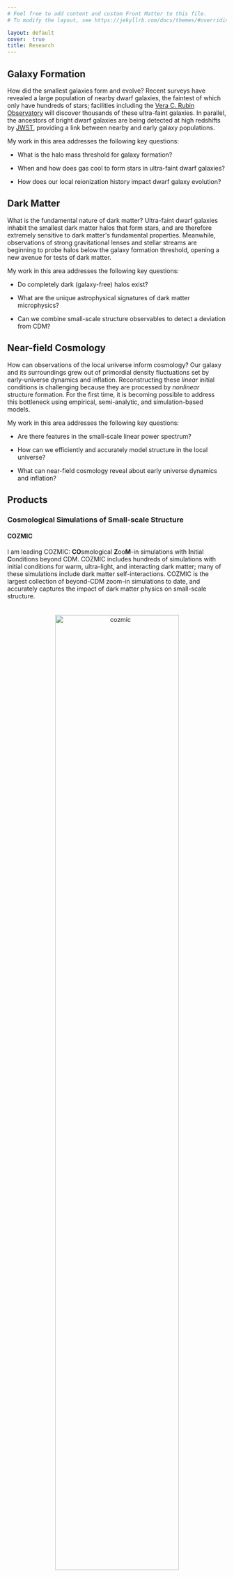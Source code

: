 ```yaml
---
# Feel free to add content and custom Front Matter to this file.
# To modify the layout, see https://jekyllrb.com/docs/themes/#overriding-theme-defaults

layout: default
cover:  true
title: Research
---
```


## Galaxy Formation

How did the smallest galaxies form and evolve? Recent surveys have revealed a large population of nearby dwarf galaxies, the faintest of which only have hundreds of stars; facilities including the <a href="https://www.lsst.org/">Vera C. Rubin Observatory</a> will discover thousands of these ultra-faint galaxies. In parallel, the ancestors of bright dwarf galaxies are being detected at high redshifts by <a href="https://webb.nasa.gov/">JWST</a>, providing a link between nearby and early galaxy populations.

My work in this area addresses the following key questions:

* What is the halo mass threshold for galaxy formation?

* When and how does gas cool to form stars in ultra-faint dwarf galaxies?

* How does our local reionization history impact dwarf galaxy evolution?

## Dark Matter

What is the fundamental nature of dark matter? Ultra-faint dwarf galaxies inhabit the smallest dark matter halos that form stars, and are therefore extremely sensitive to dark matter's fundamental properties. Meanwhile, observations of strong gravitational lenses and stellar streams are beginning to probe halos below the galaxy formation threshold, opening a new avenue for tests of dark matter.

My work in this area addresses the following key questions:

* Do completely dark (galaxy-free) halos exist?

* What are the unique astrophysical signatures of dark matter microphysics?

* Can we combine small-scale structure observables to detect a deviation from CDM?

## Near-field Cosmology

How can observations of the local universe inform cosmology? Our galaxy and its surroundings grew out of primordial density fluctuations set by early-universe dynamics and inflation. Reconstructing these *linear* initial conditions is challenging because they are processed by *nonlinear* structure formation. For the first time, it is becoming possible to address this bottleneck using empirical, semi-analytic, and simulation-based models.

My work in this area addresses the following key questions:

* Are there features in the small-scale linear power spectrum?

* How can we efficiently and accurately model structure in the local universe?

* What can near-field cosmology reveal about early universe dynamics and inflation?

## Products

### Cosmological Simulations of Small-scale Structure

#### COZMIC

<p style="margin-bottom: 35px">
I am leading COZMIC: <b>CO</b>smological <b>Z</b>oo<b>M</b>-in simulations with <b>I</b>nitial <b>C</b>onditions beyond CDM. COZMIC includes hundreds of simulations with initial conditions for warm, ultra-light, and interacting dark matter; many of these simulations include dark matter self-interactions. COZMIC is the largest collection of beyond-CDM zoom-in simulations to date, and accurately captures the impact of dark matter physics on small-scale structure.
</p>

<p align="center">
<img src="https://eonadler.github.io/assets/img/cozmic_viz.jpeg" alt="cozmic" width="75%">
</p>
<p style="line-height: 1.0; margin-top: -15px; margin-bottom: -20px"><sub> 
COZMIC simulations with initial conditions for warm dark matter (first row), ultra-light "fuzzy" dark matter (second row), and dark matter--proton scattering models (bottom rows). Adapted from Nadler et al., in preparation.
</sub></p>

#### [Milky Way-est](https://web.stanford.edu/group/gfc/gfcsims/build/html/mwest_overview.html)

<p style="margin-bottom: 35px">
I co-developed <a href="https://arxiv.org/abs/2404.08043">Milky Way-est</a>: a cosmological dark matter-only zoom-in simulation suite of 20 systems that specifically resemble the Milky Way. Milky Way-est provides a realistic template for modeling our galaxy's substructure in CDM, including its satellite galaxy and stellar stream population.
</p>

![Halo004]({{eonadler.github.io}}/assets/img/frame__halo_004_mwest_00000.png){:width="19.5%"}
![Halo113]({{eonadler.github.io}}/assets/img/frame__halo_113_mwest_00000.png){:width="19.5%"}
![Halo222]({{eonadler.github.io}}/assets/img/frame__halo_222_mwest_00000.png){:width="19.5%"}
![Halo659]({{eonadler.github.io}}/assets/img/frame__halo_659_mwest_00000.png){:width="19.5%"}
![Halo756]({{eonadler.github.io}}/assets/img/frame__halo_756_mwest_00000.png){:width="19.5%"}
<p style="line-height: 1.0; margin-top: -10px; margin-bottom: -10px"><sub> 
Dark matter distributions in five Milky Way-est simulations. Each image is centered on a Milky Way-mass host halo; analogs of the Milky Way's largest satellite, the LMC, are visible near the center of each system. Adapted from <a href="https://arxiv.org/abs/2404.08043">Buch & Nadler et al. 2024</a>.
</sub></p>

#### [Symphony](https://web.stanford.edu/group/gfc/gfcsims/build/html/symphony_overview.html)

<p style="margin-bottom: 35px">
I led <a href="https://iopscience.iop.org/article/10.3847/1538-4357/acb68c">Symphony</a>, a compilation of 262 cosmological dark matter-only zoom-in simulations spanning four decades of host halo mass. Symphony includes host halos with masses similar to the LMC, Milky Way, group-mass systems (e.g., strong gravitational lenses), low-mass galaxy clusters, and massive galaxy clusters.
</p>

### Empirical and Semi-analytic Models

#### Constrained Merger Trees

<p style="margin-bottom: 32px">
I am expanding the open-source structure and galaxy formation model <a href="https://github.com/galacticusorg/galacticus/wiki">GALACTICUS</a> to efficiently and accurately generate constrained realizations of the Milky Way's subhalo and satellite galaxy population. This tool will be thousands of times faster than existing methods and calibrated on COZMIC simulations. In <a href="https://academic.oup.com/mnras/article/521/3/3201/7068109?login=false">Nadler et al. 2022</a>, I introduced the constrained merger tree technique to model high-redshift JWST galaxies.
</p>

![galacticus]({{eonadler.github.io}}/assets/img/galacticus.png){:width="100%"}
<p style="line-height: 1.0; margin-top: -15px; margin-bottom: -20px"><sub> 
Example of a Milky Way system's merger tree (left panel) and dark matter substructure (right panel) generated using GALACTICUS. The constrained merger tree technique guarantees that the Milky Way host (black) accretes an LMC analog (red).
</sub></p>

#### Faint-end Galaxy--Halo Connection

<p style="margin-bottom: 32px">
I have developed an empirical model and inference framework for the galaxy--halo connection that extends to the faintest dwarf galaxies. This framework includes a <a href="https://iopscience.iop.org/article/10.3847/1538-4357/aac266">machine-learning model for satellite disruption due to central galaxies</a>, an <a href="https://iopscience.iop.org/article/10.3847/1538-4357/ab040e">empirical model for the subhalo--satellite galaxy connection</a>, and <a href="https://iopscience.iop.org/article/10.3847/1538-4357/ad3bb1">forecasts for future surveys</a>.
</p>

<p style="margin-bottom: 30px">
In <a href="https://iopscience.iop.org/article/10.3847/1538-4357/ab846a">Nadler et al. (2020)</a>, I applied this framework to Milky Way satellites observed by the <a href="https://www.darkenergysurvey.org/">Dark Energy Survey</a> and <a href="https://www2.ifa.hawaii.edu/research/Pan-STARRS.shtml">Pan-STARRS1</a> to reveal the impact of LMC satellites and constrain the faint-end galaxy--halo connection.
</p>

![galhalo]({{eonadler.github.io}}/assets/img/galhalo.png){:width="100%"}
<p style="line-height: 1.0; margin-top: -15px; margin-bottom: -15px"><sub>
The fraction of low-mass halos that host galaxies (left panel) and the corresponding stellar mass--halo mass relation (right panel), derived by combining a galaxy--halo connection model with observations of the Milky Way dwarf satellite galaxy population. Blue regions are allowed by the data. The smallest halos consistent with hosting ultra-faint dwarf galaxies weigh ~100 million solar masses, and may have formed stars through molecular hydrogen cooling. Adapted from <a href="https://iopscience.iop.org/article/10.3847/1538-4357/ab846a">Nadler et al. (2020)</a>.
</sub></p>

### Dark Matter Constraints and Predictions

#### Small-scale Structure Limits

<p style="margin-bottom: 32px">
In <a href="https://journals.aps.org/prl/abstract/10.1103/PhysRevLett.126.091101">Nadler et al. (2021a)</a>, I used the Milky Way satellite framework described above to constrain dark matter's production mechanism, particle mass, and Standard Model interactions. In <a href="https://iopscience.iop.org/article/10.3847/1538-4357/abf9a3">Nadler et al. (2021b)</a>, I combined these constraints with strong lensing flux ratio statistics to set the most stringent warm dark matter limit to date.
</p>

![dm]({{eonadler.github.io}}/assets/img/dm_constraints.png){:width="100%"}
<p style="line-height: 1.0; margin-top: -15px; margin-bottom: -15px"><sub> 
Constraints on sterile neutrino warm dark matter (left panel) and dark matter--Standard Model interactions (right panel) derived using the population of ultra-faint dwarf galaxies near the Milky Way. Red and blue regions are excluded by our analysis, which improves upon other astrophysical limits and complements direct detection experiments. Adapted from <a href="https://journals.aps.org/prl/abstract/10.1103/PhysRevLett.126.091101">Nadler et al. (2021a)</a>.
</sub></p>

#### Self-interacting Dark Matter Predictions

In <a href="https://iopscience.iop.org/article/10.3847/2041-8213/ad0e09">Nadler, Yang, & Yu (2023)</a>, I ran the first cosmological simulation with strong, velocity-dependent dark matter self-interactions in a strong lens analog. The predicted halo and subhalo populations explain the extremely dense substructure in the strong lens SDSSJ0946+1006 and the rotation curves of isolated ultra-diffuse galaxies.

## Miscellaneous

I have led and advised projects in the following areas (see [mentoring](./mentorship.markdown) for more information about student projects):

* Dwarf galaxy star formation history modeling ([Wang & Nadler et al. 2021](https://iopscience.iop.org/article/10.3847/1538-4357/ac024a), [2024](https://arxiv.org/abs/2404.14500));

* Milky Way satellite constraints on dark matter's formation epoch ([Das & Nadler 2021](https://journals.aps.org/prd/abstract/10.1103/PhysRevD.103.043517)), particle lifetime ([Mau & Nadler et al. 2022](https://iopscience.iop.org/article/10.3847/1538-4357/ac6e65)), and interactions with radiation ([Crumrine & Nadler et al. 2024](https://arxiv.org/abs/2406.19458);

* Tidal disruption and dynamical friction modeling in self-interacting ultra-light dark matter ([Glennon & Nadler et al. 2022](https://journals.aps.org/prd/abstract/10.1103/PhysRevD.105.123540); [Glennon, Musoke, Nadler et al. 2024](https://journals.aps.org/prd/abstract/10.1103/PhysRevD.109.063501));

* Effects of dark matter--baryon interactions on 21-cm cosmology ([Driskell & Nadler et al. 2022](https://journals.aps.org/prd/abstract/10.1103/PhysRevD.106.103525));

* Dwarf galaxy detection using GAIA ([Darragh-Ford & Nadler et al. 2021](https://iopscience.iop.org/article/10.3847/1538-4357/ac0053));

* Halo clustering in the effective field theory of large-scale structure ([Nadler et al. 2018](https://iopscience.iop.org/article/10.1088/1475-7516/2018/02/058));

* Hydrodynamic simulations of halo formation ([Nadler et al. 2017](https://academic.oup.com/mnras/article/470/1/500/3837819?login=false)).